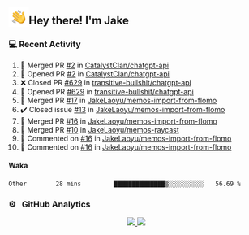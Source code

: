 <img alt="Night Coding" src="./assets/Hand%20Wave.gif" width='40' align="left"/><h2>Hey there! I'm Jake</h2>

### 💻 Recent Activity

<!--RECENT_ACTIVITY:start-->
1. 🎉 Merged PR [#2](https://github.com/CatalystClan/chatgpt-api/pull/2) in [CatalystClan/chatgpt-api](https://github.com/CatalystClan/chatgpt-api)<br>
2. 💪 Opened PR [#2](https://github.com/CatalystClan/chatgpt-api/pull/2) in [CatalystClan/chatgpt-api](https://github.com/CatalystClan/chatgpt-api)<br>
3. ❌ Closed PR [#629](https://github.com/transitive-bullshit/chatgpt-api/pull/629) in [transitive-bullshit/chatgpt-api](https://github.com/transitive-bullshit/chatgpt-api)<br>
4. 💪 Opened PR [#629](https://github.com/transitive-bullshit/chatgpt-api/pull/629) in [transitive-bullshit/chatgpt-api](https://github.com/transitive-bullshit/chatgpt-api)<br>
5. 🎉 Merged PR [#17](https://github.com/JakeLaoyu/memos-import-from-flomo/pull/17) in [JakeLaoyu/memos-import-from-flomo](https://github.com/JakeLaoyu/memos-import-from-flomo)<br>
6. ✔️ Closed issue [#13](https://github.com/JakeLaoyu/memos-import-from-flomo/issues/13) in [JakeLaoyu/memos-import-from-flomo](https://github.com/JakeLaoyu/memos-import-from-flomo)<br>
7. 🎉 Merged PR [#16](https://github.com/JakeLaoyu/memos-import-from-flomo/pull/16) in [JakeLaoyu/memos-import-from-flomo](https://github.com/JakeLaoyu/memos-import-from-flomo)<br>
8. 🎉 Merged PR [#10](https://github.com/JakeLaoyu/memos-raycast/pull/10) in [JakeLaoyu/memos-raycast](https://github.com/JakeLaoyu/memos-raycast)<br>
9. 💬 Commented on [#16](https://github.com/JakeLaoyu/memos-import-from-flomo/pull/16#discussion_r1382737953) in [JakeLaoyu/memos-import-from-flomo](https://github.com/JakeLaoyu/memos-import-from-flomo)<br>
10. 💬 Commented on [#16](https://github.com/JakeLaoyu/memos-import-from-flomo/pull/16#discussion_r1382737152) in [JakeLaoyu/memos-import-from-flomo](https://github.com/JakeLaoyu/memos-import-from-flomo)<br>
<!--RECENT_ACTIVITY:end-->

#### Waka

<!--START_SECTION:waka-->

```text
Other        28 mins         ██████████████▒░░░░░░░░░░   56.69 %
```

<!--END_SECTION:waka-->

### ⚙️ &nbsp; GitHub Analytics

<p align="center">
<a href="https://github.com/JakeLaoyu">
  <img height="180em" src="https://github-readme-stats-eight-theta.vercel.app/api?username=jakelaoyu&show_icons=true&theme=algolia&include_all_commits=true&count_private=true"/>
  <img height="180em" src="https://github-readme-stats-eight-theta.vercel.app/api/top-langs/?username=jakelaoyu&layout=compact&langs_count=8&theme=algolia&hide=html&count_private=true"/>
</a>
</p>

<!-- ### 🤝🏻 &nbsp; Connect with Me

<p align="center">
<a href="https://i.jakeyu.top"><img src="https://img.shields.io/badge/-i.jakeyu.top-3423A6?style=flat&logo=Google-Chrome&logoColor=white"/></a>
<a href="mailto:jake.laoyu@gmail.com"><img src="https://img.shields.io/badge/-jake.laoyu@gmail.com-D14836?style=flat&logo=Gmail&logoColor=white"/></a>
</p> -->
